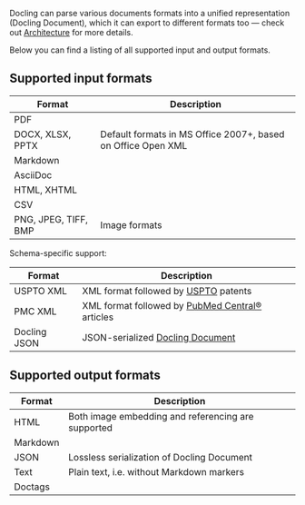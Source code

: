Docling can parse various documents formats into a unified representation (Docling
Document), which it can export to different formats too — check out
[Architecture](./concepts/architecture.md) for more details.

Below you can find a listing of all supported input and output formats.

## Supported input formats

| Format | Description |
|--------|-------------|
| PDF | |
| DOCX, XLSX, PPTX | Default formats in MS Office 2007+, based on Office Open XML |
| Markdown | |
| AsciiDoc | |
| HTML, XHTML | |
| CSV | |
| PNG, JPEG, TIFF, BMP | Image formats |

Schema-specific support:

| Format | Description |
|--------|-------------|
| USPTO XML | XML format followed by [USPTO](https://www.uspto.gov/patents) patents |
| PMC XML | XML format followed by [PubMed Central®](https://pmc.ncbi.nlm.nih.gov/) articles |
| Docling JSON | JSON-serialized [Docling Document](./concepts/docling_document.md) |

## Supported output formats

| Format | Description |
|--------|-------------|
| HTML | Both image embedding and referencing are supported |
| Markdown | |
| JSON | Lossless serialization of Docling Document |
| Text | Plain text, i.e. without Markdown markers |
| Doctags | |

